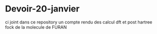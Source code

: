 # Devoir-20-janvier
ci joint dans ce repository un compte rendu des calcul dft et post hartree fock de la molecule de FURAN
